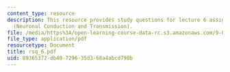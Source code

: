 ```yaml
---
content_type: resource
description: This resource provides study questions for lecture 6 assigned readings
  (Neuronal Conduction and Transmission).
file: /media/https%3A/open-learning-course-data-rc.s3.amazonaws.com/9-01-neuroscience-and-behavior-fall-2003/89365372db40729635d368a4abcd790b_rsq_6.pdf
file_type: application/pdf
resourcetype: Document
title: rsq_6.pdf
uid: 89365372-db40-7296-35d3-68a4abcd790b
---
```

